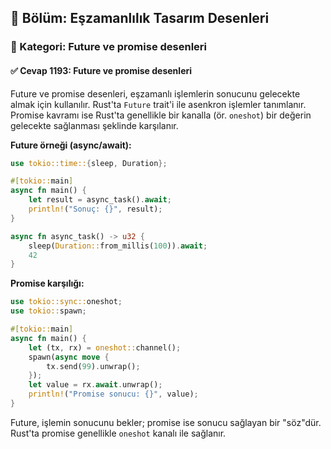 ## 📘 Bölüm: Eşzamanlılık Tasarım Desenleri  
### 🔹 Kategori: Future ve promise desenleri  
#### ✅ Cevap 1193: Future ve promise desenleri

Future ve promise desenleri, eşzamanlı işlemlerin sonucunu gelecekte almak için kullanılır. Rust'ta `Future` trait'i ile asenkron işlemler tanımlanır. Promise kavramı ise Rust'ta genellikle bir kanalla (ör. `oneshot`) bir değerin gelecekte sağlanması şeklinde karşılanır.

**Future örneği (async/await):**
```rust
use tokio::time::{sleep, Duration};

#[tokio::main]
async fn main() {
    let result = async_task().await;
    println!("Sonuç: {}", result);
}

async fn async_task() -> u32 {
    sleep(Duration::from_millis(100)).await;
    42
}
```

**Promise karşılığı:**
```rust
use tokio::sync::oneshot;
use tokio::spawn;

#[tokio::main]
async fn main() {
    let (tx, rx) = oneshot::channel();
    spawn(async move {
        tx.send(99).unwrap();
    });
    let value = rx.await.unwrap();
    println!("Promise sonucu: {}", value);
}
```

Future, işlemin sonucunu bekler; promise ise sonucu sağlayan bir "söz"dür. Rust'ta promise genellikle `oneshot` kanalı ile sağlanır.
